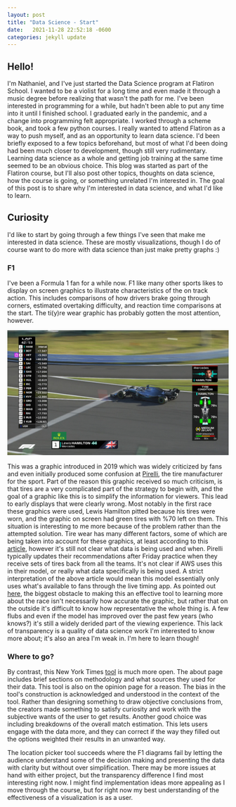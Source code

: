 ```yaml
---
layout: post
title: "Data Science - Start"
date:   2021-11-28 22:52:18 -0600
categories: jekyll update
---
```



## Hello!

I'm Nathaniel, and I've just started the Data Science program at Flatiron School. I wanted to be a violist for a long time and even made it through a music degree before realizing that wasn't the path for me. I've been interested in programming for a while, but hadn't been able to put any time into it until I finished school. I graduated early in the pandemic, and a change into programming felt appropriate. I worked through a scheme book, and took a few python courses. 
I really wanted to attend Flatiron as a way to push myself, and as an opportunity to learn data science. I'd been briefly exposed to a few topics beforehand, but most of what I'd been doing had been much closer to development, though still very rudimentary. Learning data science as a whole and getting job training at the same time seemed to be an obvious choice. This blog was started as part of the Flatiron course, but I'll also post other topics, thoughts on data science, how the course is going, or something unrelated I'm interested in.
The goal of this post is to share why I'm interested in data science, and what I'd like to learn.
## Curiosity

I'd like to start by going through a few things I've seen that make me interested in data science. These are mostly visualizations, though I do of course want to do more with data science than just make pretty graphs :)

### F1

I've been a Formula 1 fan for a while now. F1 like many other sports likes to display on screen graphics to illustrate characteristics of the on track action. This includes comparisons of how drivers brake going through corners, estimated overtaking difficulty, and reaction time comparisons at the start. The ti(y)re wear graphic has probably gotten the most attention, however. 

![Hamilton Pitting for New Tires](/assets/images/racefansdotnet-f1-graphics.jpg)

This was a graphic introduced in 2019 which was widely criticized by fans and even initially produced some confusion at [Pirelli](https://www.racefans.net/2019/10/26/f1s-new-tyre-wear-television-graphic-is-misleading-says-pirelli/), the tire manufacturer for the sport.
Part of the reason this graphic received so much criticism, is that tires are a very complicated part of the strategy to begin with, and the goal of a graphic like this is to simplify the information for viewers. This lead to early displays that were clearly wrong. Most notably in the first race these graphics were used, Lewis Hamilton pitted because his tires were worn, and the graphic on screen had green tires with %70 left on them. This situation is interesting to me more because of the problem rather than the attempted solution.
Tire wear has many different factors, some of which are being taken into account for these graphics, at least according to this [article](https://www.formula1.com/en/latest/article.explaining-the-new-tyre-performance-graphics-seen-on-tv.21CVJlHg0St8zrzaaVbU4L.html), however it's still not clear what data is being used and when. Pirelli typically updates their recommendations after Friday practice when they receive sets of tires back from all the teams. It's not clear if AWS uses this in their model, or really what data specifically is being used. A strict interpretation of the above article would mean this model essentially only uses what's available to fans through the live timing app.
As pointed out [here](https://www.youtube.com/watch?v=ppP0lMXlGtQ), the biggest obstacle to making this an effective tool to learning more about the race isn't necessarily how accurate the graphic, but rather that on the outside it's difficult to know how representative the whole thing is. A few flubs and even if the model has improved over the past few years (who knows?) it's still a widely derided part of the viewing experience. This lack of transparency is a quality of data science work I'm interested to know more about; it's also an area I'm weak in. I'm here to learn though! 

### Where to go?

By contrast, this New York Times [tool](https://www.nytimes.com/interactive/2021/11/23/opinion/sunday/best-places-live-usa-quiz.html) is much more open. The about page includes brief sections on methodology and what sources they used for their data. This tool is also on the opinion page for a reason. The bias in the tool's construction is acknowledged and understood in the context of the tool. Rather than designing something to draw objective conclusions from, the creators made something to satisfy curiosity and work with the subjective wants of the user to get results. Another good choice was including breakdowns of the overall match estimation. This lets users engage with the data more, and they can correct if the way they filled out the options weighted their results in an unwanted way.

The location picker tool succeeds where the F1 diagrams fail by letting the audience understand some of the decision making and presenting the data with clarity but without over simplification. There may be more issues at hand with either project, but the transparency difference I find most interesting right now. I might find implementation ideas more appealing as I move through the course, but for right now my best understanding of the effectiveness of a visualization is as a user.